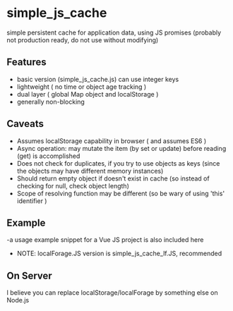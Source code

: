 # simple_js_cache
simple persistent cache for application data, using JS promises
(probably not production ready, do not use without modifying)


##  Features
-  basic version (simple_js_cache.js) can use integer keys
-  lightweight ( no time or object age tracking )
-  dual layer ( global Map object and localStorage )
-  generally non-blocking

## Caveats
-  Assumes localStorage capability in browser  ( and assumes ES6 )
-  Async operation:  may mutate the item (by set or update) before reading (get) is accomplished
-  Does not check for duplicates, if you try to use objects as keys (since the objects may have different memory instances)
-  Should return empty object if doesn't exist in cache (so instead of checking for null, check object length)
-  Scope of resolving function may be different (so be wary of using 'this' identifier )

## Example
-a usage example snippet for a Vue JS project is also included here 
-  NOTE: localForage.JS version is simple_js_cache_lf.JS, recommended


## On Server
I believe you can replace localStorage/localForage by something else on Node.js

